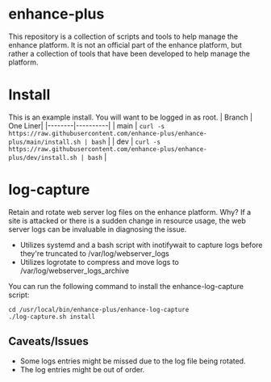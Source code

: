 # enhance-plus
This repository is a collection of scripts and tools to help manage the enhance platform. It is not an official part of the enhance platform, but rather a collection of tools that have been developed to help manage the platform.

# Install
This is an example install. You will want to be logged in as root.
| Branch | One Liner|
|--------|----------|
| main   | `curl -s https://raw.githubusercontent.com/enhance-plus/enhance-plus/main/install.sh | bash` |
| dev    | `curl -s https://raw.githubusercontent.com/enhance-plus/enhance-plus/dev/install.sh | bash` |

# log-capture
Retain and rotate web server log files on the enhance platform. Why? If a site is attacked or there is a sudden change in resource usage, the web server logs can be invaluable in diagnosing the issue.
* Utilizes systemd and a bash script with inotifywait to capture logs before they're truncated to /var/log/webserver_logs
* Utilizes logrotate to compress and move logs to /var/log/webserver_logs_archive

You can run the following command to install the enhance-log-capture script:
```
cd /usr/local/bin/enhance-plus/enhance-log-capture
./log-capture.sh install
```

## Caveats/Issues
* Some logs entries might be missed due to the log file being rotated.
* The log entries might be out of order.

